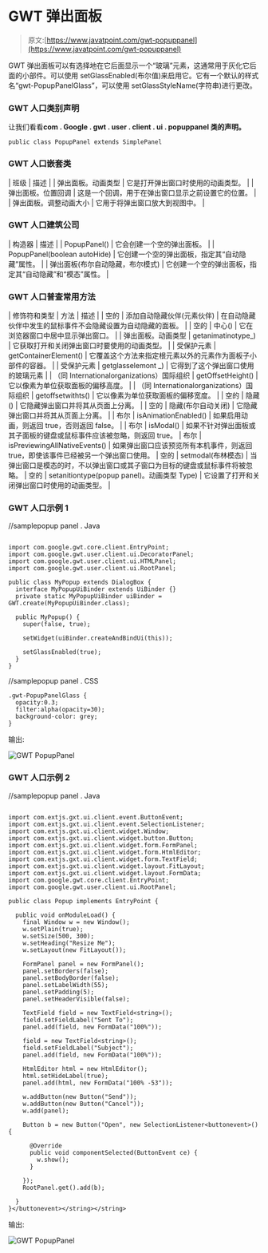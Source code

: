 # GWT 弹出面板

> 原文:[https://www.javatpoint.com/gwt-popuppanel](https://www.javatpoint.com/gwt-popuppanel)

GWT 弹出面板可以有选择地在它后面显示一个“玻璃”元素，这通常用于灰化它后面的小部件。可以使用 setGlassEnabled(布尔值)来启用它。它有一个默认的样式名“gwt-PopupPanelGlass”，可以使用 setGlassStyleName(字符串)进行更改。

### GWT 人口类别声明

让我们看看**com . Google . gwt . user . client . ui . popuppanel 类的声明。**

```
public class PopupPanel extends SimplePanel

```

### GWT 人口嵌套类

| 班级 | 描述 |
| 弹出面板。动画类型 | 它是打开弹出窗口时使用的动画类型。 |
| 弹出面板。位置回调 | 这是一个回调，用于在弹出窗口显示之前设置它的位置。 |
| 弹出面板。调整动画大小 | 它用于将弹出窗口放大到视图中。 |

### GWT 人口建筑公司

| 构造器 | 描述 |
| PopupPanel() | 它会创建一个空的弹出面板。 |
| PopupPanel(boolean autoHide) | 它创建一个空的弹出面板，指定其“自动隐藏”属性。 |
| 弹出面板(布尔自动隐藏，布尔模式) | 它创建一个空的弹出面板，指定其“自动隐藏”和“模态”属性。 |

### GWT 人口普查常用方法

| 修饰符和类型 | 方法 | 描述 |
| 空的 | 添加自动隐藏伙伴(元素伙伴) | 在自动隐藏伙伴中发生的鼠标事件不会隐藏设置为自动隐藏的面板。 |
| 空的 | 中心() | 它在浏览器窗口中居中显示弹出窗口。 |
| 弹出面板。动画类型 | getanimatinotype_) | 它获取打开和关闭弹出窗口时要使用的动画类型。 |
| 受保护元素 | getContainerElement() | 它覆盖这个方法来指定根元素以外的元素作为面板子小部件的容器。 |
| 受保护元素 | getglasselemont _) | 它得到了这个弹出窗口使用的玻璃元素 |
| （同 Internationalorganizations）国际组织 | getOffsetHeight() | 它以像素为单位获取面板的偏移高度。 |
| （同 Internationalorganizations）国际组织 | getoffsetwithts() | 它以像素为单位获取面板的偏移宽度。 |
| 空的 | 隐藏() | 它隐藏弹出窗口并将其从页面上分离。 |
| 空的 | 隐藏(布尔自动关闭) | 它隐藏弹出窗口并将其从页面上分离。 |
| 布尔 | isAnimationEnabled() | 如果启用动画，则返回 true，否则返回 false。 |
| 布尔 | isModal() | 如果不针对弹出面板或其子面板的键盘或鼠标事件应该被忽略，则返回 true。 | 布尔 | isPreviewingAllNativeEvents() | 如果弹出窗口应该预览所有本机事件，则返回 true，即使该事件已经被另一个弹出窗口使用。 | 空的 | setmodal(布林模态) | 当弹出窗口是模态的时，不以弹出窗口或其子窗口为目标的键盘或鼠标事件将被忽略。 | 空的 | setanitiontype(popup panel)。动画类型 Type) | 它设置了打开和关闭弹出窗口时使用的动画类型。 |

### GWT 人口示例 1

//samplepopup panel . Java

```

import com.google.gwt.core.client.EntryPoint;
import com.google.gwt.user.client.ui.DecoratorPanel;
import com.google.gwt.user.client.ui.HTMLPanel;
import com.google.gwt.user.client.ui.RootPanel;

public class MyPopup extends DialogBox {
  interface MyPopupUiBinder extends UiBinder {}
  private static MyPopupUiBinder uiBinder = GWT.create(MyPopupUiBinder.class);

  public MyPopup() {
    super(false, true);

    setWidget(uiBinder.createAndBindUi(this));

    setGlassEnabled(true);
  }
} 
```

//samplepopup panel . CSS

```
.gwt-PopupPanelGlass {
  opacity:0.3;
  filter:alpha(opacity=30);
  background-color: grey;
}

```

输出:

![GWT PopupPanel ](../Images/1516bf2acdfc2a24d4d3520262459f42.png)

### GWT 人口示例 2

//samplepopup panel . Java

```

import com.extjs.gxt.ui.client.event.ButtonEvent;
import com.extjs.gxt.ui.client.event.SelectionListener;
import com.extjs.gxt.ui.client.widget.Window;
import com.extjs.gxt.ui.client.widget.button.Button;
import com.extjs.gxt.ui.client.widget.form.FormPanel;
import com.extjs.gxt.ui.client.widget.form.HtmlEditor;
import com.extjs.gxt.ui.client.widget.form.TextField;
import com.extjs.gxt.ui.client.widget.layout.FitLayout;
import com.extjs.gxt.ui.client.widget.layout.FormData;
import com.google.gwt.core.client.EntryPoint;
import com.google.gwt.user.client.ui.RootPanel;

public class Popup implements EntryPoint {

  public void onModuleLoad() {
    final Window w = new Window();
    w.setPlain(true);
    w.setSize(500, 300);
    w.setHeading("Resize Me");
    w.setLayout(new FitLayout());

    FormPanel panel = new FormPanel();
    panel.setBorders(false);
    panel.setBodyBorder(false);
    panel.setLabelWidth(55);
    panel.setPadding(5);
    panel.setHeaderVisible(false);

    TextField field = new TextField<string>();
    field.setFieldLabel("Sent To");
    panel.add(field, new FormData("100%"));

    field = new TextField<string>();
    field.setFieldLabel("Subject");
    panel.add(field, new FormData("100%"));

    HtmlEditor html = new HtmlEditor();
    html.setHideLabel(true);
    panel.add(html, new FormData("100% -53"));

    w.addButton(new Button("Send"));
    w.addButton(new Button("Cancel"));
    w.add(panel);

    Button b = new Button("Open", new SelectionListener<buttonevent>() {

      @Override
      public void componentSelected(ButtonEvent ce) {
        w.show();
      }

    });
    RootPanel.get().add(b);

  }
}</buttonevent></string></string> 
```

输出:

![GWT PopupPanel ](../Images/e8312ea035fc20b86c544bb74c966986.png)